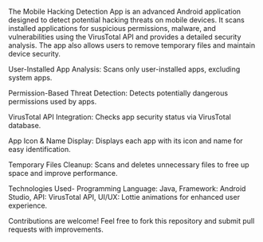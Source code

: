 The Mobile Hacking Detection App is an advanced Android application designed to detect potential hacking threats on mobile devices. 
It scans installed applications for suspicious permissions, malware, and vulnerabilities using the VirusTotal API and provides a detailed security analysis.
The app also allows users to remove temporary files and maintain device security.

User-Installed App Analysis: Scans only user-installed apps, excluding system apps.

Permission-Based Threat Detection: Detects potentially dangerous permissions used by apps.

VirusTotal API Integration: Checks app security status via VirusTotal database.

App Icon & Name Display: Displays each app with its icon and name for easy identification.

Temporary Files Cleanup: Scans and deletes unnecessary files to free up space and improve performance.

Technologies Used-
Programming Language: Java,
Framework: Android Studio,
API: VirusTotal API,
UI/UX: Lottie animations for enhanced user experience.

Contributions are welcome! Feel free to fork this repository and submit pull requests with improvements.
